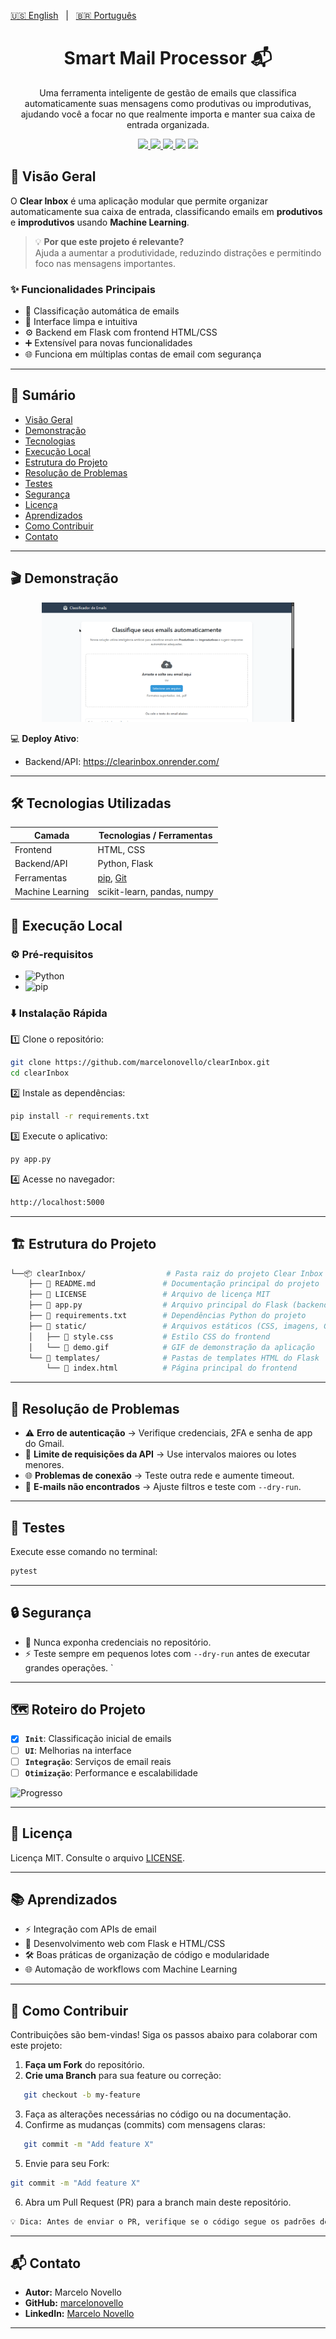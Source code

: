 [🇺🇸 English](./README.md)   |   [🇧🇷 Português](./README-pt.md)

<div align="center"> <h1 align="center">Smart Mail Processor 📬</h1>
  <p align="center">
     Uma ferramenta inteligente de gestão de emails que classifica automaticamente suas mensagens como produtivas ou improdutivas, ajudando você a focar no que realmente importa e manter sua caixa de entrada organizada.
  </p>

   

  <p align="center"> 
  <a href="https://www.python.org/">
    <img src="https://img.shields.io/badge/Python-3776AB?style=flat&logo=python&logoColor=white" />
  </a>
  <a href="https://flask.palletsprojects.com/">
    <img src="https://img.shields.io/badge/Flask-000000?style=flat&logo=flask&logoColor=white" />
  </a> 
  <a href="./LICENSE"> 
  <img src="https://img.shields.io/badge/license-MIT-yellow?style=flat&logo=github" /> </a> 
  <img src="https://img.shields.io/github/stars/marcelonovello/clearInbox?style=flat&logo=github" /> 
  <img src="https://img.shields.io/github/forks/marcelonovello/clearInbox?style=flat&logo=github" /> 
  </p> 
  </div>

</div>

## 🔎 Visão Geral

O **Clear Inbox** é uma aplicação modular que permite organizar automaticamente sua caixa de entrada, classificando emails em **produtivos** e **improdutivos** usando **Machine Learning**.

> 💡 **Por que este projeto é relevante?**  
> Ajuda a aumentar a produtividade, reduzindo distrações e permitindo foco nas mensagens importantes.

### ✨ Funcionalidades Principais
- 📧 Classificação automática de emails
- 🎨 Interface limpa e intuitiva
- ⚙️ Backend em Flask com frontend HTML/CSS
- ➕ Extensível para novas funcionalidades
- 🌐 Funciona em múltiplas contas de email com segurança

---

## 📑 Sumário
- [Visão Geral](#visao-geral)
- [Demonstração](#demonstracao)
- [Tecnologias](#tecnologias-utilizadas)
- [Execução Local](#execucao-local)
- [Estrutura do Projeto](#estrutura-do-projeto)
- [Resolução de Problemas](#resolucao-de-problemas)
- [Testes](#testes)
- [Segurança](#seguranca)
- [Licença](#licenca)
- [Aprendizados](#aprendizados)
- [Como Contribuir](#como-contribuir)
- [Contato](#contato)

---

<a id="demonstracao"></a>

## 🎬 Demonstração
<p align="center"> 
   <img src="./assets/demo.full.gif" alt="Demonstração do Clear Inbox mostrando classificação de emails" 
   width="80%" /> 
</p>

💻 **Deploy Ativo**:
- Backend/API: https://clearinbox.onrender.com/ 

---

<a id="tecnologias-utilizadas"></a>
## 🛠️ Tecnologias Utilizadas

| Camada           | Tecnologias / Ferramentas                                |
| ---------------- | -------------------------------------------------------- |
| Frontend         | HTML, CSS                                                |
| Backend/API      | Python, Flask                                            |
| Ferramentas      | [pip](https://pip.pypa.io/), [Git](https://git-scm.com/) |
| Machine Learning | scikit-learn, pandas, numpy                              |



<a id="execucao-local"></a>
## 🚀 Execução Local

### ⚙️ Pré-requisitos

- ![Python](https://img.shields.io/badge/Python-3776AB?style=flat&logo=python&logoColor=white)
- ![pip](https://img.shields.io/badge/pip-000000?style=flat&logo=pypi&logoColor=white)


### ⬇️ Instalação Rápida
1️⃣ Clone o repositório:
```bash
git clone https://github.com/marcelonovello/clearInbox.git
cd clearInbox
```
2️⃣ Instale as dependências:
```bash
pip install -r requirements.txt
```
3️⃣ Execute o aplicativo:
```bash
py app.py
```
4️⃣ Acesse no navegador:
```bash
http://localhost:5000
```

---

<a id="estrutura-do-projeto"></a>

## 🏗 Estrutura do Projeto
```sh
└──📦 clearInbox/                  # Pasta raiz do projeto Clear Inbox
    ├── 📄 README.md               # Documentação principal do projeto
    ├── 📄 LICENSE                 # Arquivo de licença MIT
    ├── 📄 app.py                  # Arquivo principal do Flask (backend)
    ├── 📄 requirements.txt        # Dependências Python do projeto
    ├── 📂 static/                 # Arquivos estáticos (CSS, imagens, GIFs)
    │   ├── 📄 style.css           # Estilo CSS do frontend
    │   └── 📄 demo.gif            # GIF de demonstração da aplicação
    └── 📂 templates/              # Pastas de templates HTML do Flask
        └── 📄 index.html          # Página principal do frontend
```

---

<a id="resolucao-de-problemas"></a>
## 🔧 Resolução de Problemas

- ⚠️ **Erro de autenticação** → Verifique credenciais, 2FA e senha de app do Gmail.
- 🐛 **Limite de requisições da API** → Use intervalos maiores ou lotes menores.
- 🌐 **Problemas de conexão** → Teste outra rede e aumente timeout.
- 📧 **E-mails não encontrados** → Ajuste filtros e teste com ``--dry-run``.

---

<a id="testes"></a>

## 🧪 Testes
Execute esse comando no terminal: 
```bash
pytest
```

---

<a id="seguranca"></a>

## 🔒 Segurança
- 🔐 Nunca exponha credenciais no repositório.
- ⚡ Teste sempre em pequenos lotes com ``--dry-run`` antes de executar grandes operações.
`

---

<a id="roteiro-do-projeto"></a>
## 🗺 Roteiro do Projeto

- [X] **`Init`**: Classificação inicial de emails
- [ ] **`UI`**: Melhorias na interface
- [ ] **`Integração`**: Serviços de email reais
- [ ] **`Otimização`**: Performance e escalabilidade

![Progresso](https://img.shields.io/badge/Progress-25%25-brightgreen)

---

<a id="licenca"></a>
## 📄 Licença

Licença MIT. Consulte o arquivo [LICENSE](LICENSE).

---

<a id="aprendizados"></a>
## 📚 Aprendizados
- ⚡ Integração com APIs de email
- 📱 Desenvolvimento web com Flask e HTML/CSS
- 🛠️ Boas práticas de organização de código e modularidade
- 🌐 Automação de workflows com Machine Learning

---

<a id="como-contribuir"></a>
## 🤝 Como Contribuir

Contribuições são bem-vindas! Siga os passos abaixo para colaborar com este projeto:

1. **Faça um Fork** do repositório.  
2. **Crie uma Branch** para sua feature ou correção:  
```bash
   git checkout -b my-feature
```
3. Faça as alterações necessárias no código ou na documentação.
4. Confirme as mudanças (commits) com mensagens claras:
```bash
   git commit -m "Add feature X"
```
5. Envie para seu Fork:
  ```bash
  git commit -m "Add feature X"
  ```
6. Abra um Pull Request (PR) para a branch main deste repositório.
 ```bash
 💡 Dica: Antes de enviar o PR, verifique se o código segue os padrões definidos e se todos os testes passam.
 ```

 ---

 <a id="contato"></a>
## 📬 Contato

- **Autor:** Marcelo Novello  
- **GitHub:** [marcelonovello](https://github.com/marcelonovello)  
- **LinkedIn:** [Marcelo Novello](https://www.linkedin.com/in/marcelo-novello/)


---
